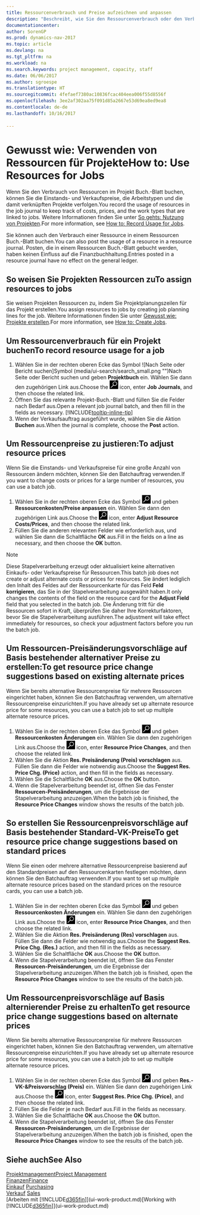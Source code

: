 ```yaml
---
title: Ressourcenverbrauch und Preise aufzeichnen und anpassen
description: "Beschreibt, wie Sie den Ressourcenverbrauch oder den Verbrauch erfassen können, die einem Projekt zugeordnet sind, um Kosten, Preisen und Arbeitstypen zu verwalten."
documentationcenter: 
author: SorenGP
ms.prod: dynamics-nav-2017
ms.topic: article
ms.devlang: na
ms.tgt_pltfrm: na
ms.workload: na
ms.search.keywords: project management, capacity, staff
ms.date: 06/06/2017
ms.author: sgroespe
ms.translationtype: HT
ms.sourcegitcommit: 4fefaef7380ac10836fcac404eea006f55d8556f
ms.openlocfilehash: 3ee2af302aa75f091d85a2667e53d69ea8ed9ea8
ms.contentlocale: de-de
ms.lasthandoff: 10/16/2017

---
```

# <a name="how-to-use-resources-for-jobs"></a><span data-ttu-id="f02c5-103">Gewusst wie: Verwenden von Ressourcen für Projekte</span><span class="sxs-lookup"><span data-stu-id="f02c5-103">How to: Use Resources for Jobs</span></span>
<span data-ttu-id="f02c5-104">Wenn Sie den Verbrauch von Ressourcen im Projekt Buch.-Blatt buchen, können Sie die Einstands- und Verkaufspreise, die Arbeitstypen und die damit verknüpften Projekte verfolgen.</span><span class="sxs-lookup"><span data-stu-id="f02c5-104">You record the usage of resources in the job journal to keep track of costs, prices, and the work types that are linked to jobs.</span></span> <span data-ttu-id="f02c5-105">Weitere Informationen finden Sie unter [So gehts: Nutzung von Projekten](projects-how-record-job-usage.md).</span><span class="sxs-lookup"><span data-stu-id="f02c5-105">For more information, see [How to: Record Usage for Jobs](projects-how-record-job-usage.md).</span></span>

<span data-ttu-id="f02c5-106">Sie können auch den Verbrauch einer Ressource in einem Ressourcen Buch.-Blatt buchen.</span><span class="sxs-lookup"><span data-stu-id="f02c5-106">You can also post the usage of a resource in a resource journal.</span></span> <span data-ttu-id="f02c5-107">Posten, die in einem Ressourcen Buch.-Blatt gebucht werden, haben keinen Einfluss auf die Finanzbuchhaltung.</span><span class="sxs-lookup"><span data-stu-id="f02c5-107">Entries posted in a resource journal have no effect on the general ledger.</span></span>

## <a name="to-assign-resources-to-jobs"></a><span data-ttu-id="f02c5-108">So weisen Sie Projekten Ressourcen zu</span><span class="sxs-lookup"><span data-stu-id="f02c5-108">To assign resources to jobs</span></span>
<span data-ttu-id="f02c5-109">Sie weisen Projekten Ressourcen zu, indem Sie Projektplanungszeilen für das Projekt erstellen.</span><span class="sxs-lookup"><span data-stu-id="f02c5-109">You assign resources to jobs by creating job planning lines for the job.</span></span> <span data-ttu-id="f02c5-110">Weitere Informationen finden Sie unter [Gewusst wie: Projekte erstellen](projects-how-create-jobs.md).</span><span class="sxs-lookup"><span data-stu-id="f02c5-110">For more information, see [How to: Create Jobs](projects-how-create-jobs.md).</span></span>

## <a name="to-record-resource-usage-for-a-job"></a><span data-ttu-id="f02c5-111">Um Ressourcenverbrauch für ein Projekt buchen</span><span class="sxs-lookup"><span data-stu-id="f02c5-111">To record resource usage for a job</span></span>
1. <span data-ttu-id="f02c5-112">Wählen Sie in der rechten oberen Ecke das Symbol ![Nach Seite oder Bericht suchen]Symbol (media/ui-search/search_small.png "")Nach Seite oder Bericht suchen und geben **Projektbuch** ein. Wählen Sie dann den zugehörigen Link aus.</span><span class="sxs-lookup"><span data-stu-id="f02c5-112">Choose the ![Search for Page or Report](media/ui-search/search_small.png "Search for Page or Report icon") icon, enter **Job Journals**, and then choose the related link.</span></span>
2. <span data-ttu-id="f02c5-113">Öffnen Sie das relevante Projekt-Buch.-Blatt und füllen Sie die Felder nach Bedarf aus.</span><span class="sxs-lookup"><span data-stu-id="f02c5-113">Open a relevant job journal batch, and then fill in the fields as necessary.</span></span> [!INCLUDE[tooltip-inline-tip](includes/tooltip-inline-tip_md.md)]
3. <span data-ttu-id="f02c5-114">Wenn der Verkaufsauftrag ausgeführt wurde, wählen Sie die Aktion **Buchen** aus.</span><span class="sxs-lookup"><span data-stu-id="f02c5-114">When the journal is complete, choose the **Post** action.</span></span>

## <a name="to-adjust-resource-prices"></a><span data-ttu-id="f02c5-115">Um Ressourcenpreise zu justieren:</span><span class="sxs-lookup"><span data-stu-id="f02c5-115">To adjust resource prices</span></span>
<span data-ttu-id="f02c5-116">Wenn Sie die Einstands- und Verkaufspreise für eine große Anzahl von Ressourcen ändern möchten, können Sie den Batchauftrag verwenden.</span><span class="sxs-lookup"><span data-stu-id="f02c5-116">If you want to change costs or prices for a large number of resources, you can use a batch job.</span></span>  

1. <span data-ttu-id="f02c5-117">Wählen Sie in der rechten oberen Ecke das Symbol ![Nach Seite oder Bericht suchen](media/ui-search/search_small.png "Nach Seite oder Bericht suchen") und geben **Ressourcenkosten/Preise anpassen** ein. Wählen Sie dann den zugehörigen Link aus.</span><span class="sxs-lookup"><span data-stu-id="f02c5-117">Choose the ![Search for Page or Report](media/ui-search/search_small.png "Search for Page or Report icon") icon, enter **Adjust Resource Costs/Prices**, and then choose the related link.</span></span>
2. <span data-ttu-id="f02c5-118">Füllen Sie die anderen relevanten Felder wie erforderlich aus, und wählen Sie dann die Schaltfläche **OK** aus.</span><span class="sxs-lookup"><span data-stu-id="f02c5-118">Fill in the fields on a line as necessary, and then choose the **OK** button.</span></span>

> [!NOTE]  
>   <span data-ttu-id="f02c5-119">Diese Stapelverarbeitung erzeugt oder aktualisiert keine alternativen Einkaufs- oder Verkaufspreise für Ressourcen.</span><span class="sxs-lookup"><span data-stu-id="f02c5-119">This batch job does not create or adjust alternate costs or prices for resources.</span></span> <span data-ttu-id="f02c5-120">Sie ändert lediglich den Inhalt des Feldes auf der Ressourcenkarte für das Feld **Feld korrigieren**, das Sie in der Stapelverarbeitung ausgewählt haben.</span><span class="sxs-lookup"><span data-stu-id="f02c5-120">It only changes the contents of the field on the resource card for the **Adjust Field** field that you selected in the batch job.</span></span> <span data-ttu-id="f02c5-121">Die Änderung tritt für die Ressourcen sofort in Kraft, überprüfen Sie daher Ihre Korrekturfaktoren, bevor Sie die Stapelverarbeitung ausführen.</span><span class="sxs-lookup"><span data-stu-id="f02c5-121">The adjustment will take effect immediately for resources, so check your adjustment factors before you run the batch job.</span></span>

## <a name="to-get-resource-price-change-suggestions-based-on-existing-alternate-prices"></a><span data-ttu-id="f02c5-122">Um Ressourcen-Preisänderungsvorschläge auf Basis bestehender alternativer Preise zu erstellen:</span><span class="sxs-lookup"><span data-stu-id="f02c5-122">To get resource price change suggestions based on existing alternate prices</span></span>
<span data-ttu-id="f02c5-123">Wenn Sie bereits alternative Ressourcenpreise für mehrere Ressourcen eingerichtet haben, können Sie den Batchauftrag verwenden, um alternative Ressourcenpreise einzurichten.</span><span class="sxs-lookup"><span data-stu-id="f02c5-123">If you have already set up alternate resource price for some resources, you can use a batch job to set up multiple alternate resource prices.</span></span>

1. <span data-ttu-id="f02c5-124">Wählen Sie in der rechten oberen Ecke das Symbol ![Nach Seite oder Bericht suchen](media/ui-search/search_small.png "Nach Seite oder Bericht suchen") und geben **Ressourcenkosten Änderungen** ein. Wählen Sie dann den zugehörigen Link aus.</span><span class="sxs-lookup"><span data-stu-id="f02c5-124">Choose the ![Search for Page or Report](media/ui-search/search_small.png "Search for Page or Report icon") icon, enter **Resource Price Changes**, and then choose the related link.</span></span>
2. <span data-ttu-id="f02c5-125">Wählen Sie die Aktion **Res. Preisänderung (Preis) vorschlagen** aus. Füllen Sie dann die Felder wie notwendig aus.</span><span class="sxs-lookup"><span data-stu-id="f02c5-125">Choose the **Suggest Res. Price Chg. (Price)** action, and then fill in the fields as necessary.</span></span>
3. <span data-ttu-id="f02c5-126">Wählen Sie die Schaltfläche **OK** aus.</span><span class="sxs-lookup"><span data-stu-id="f02c5-126">Choose the **OK** button.</span></span>  
4. <span data-ttu-id="f02c5-127">Wenn die Stapelverarbeitung beendet ist, öffnen Sie das Fenster **Ressourcen-Preisänderungen**, um die Ergebnisse der Stapelverarbeitung anzuzeigen.</span><span class="sxs-lookup"><span data-stu-id="f02c5-127">When the batch job is finished, the **Resource Price Changes** window shows the results of the batch job.</span></span>

## <a name="to-get-resource-price-change-suggestions-based-on-standard-prices"></a><span data-ttu-id="f02c5-128">So erstellen Sie Ressourcenpreisvorschläge auf Basis bestehender Standard-VK-Preise</span><span class="sxs-lookup"><span data-stu-id="f02c5-128">To get resource price change suggestions based on standard prices</span></span>
<span data-ttu-id="f02c5-129">Wenn Sie einen oder mehrere alternative Ressourcenpreise basierend auf den Standardpreisen auf den Ressourcenkarten festlegen möchten, dann können Sie den Batchauftrag verwenden.</span><span class="sxs-lookup"><span data-stu-id="f02c5-129">If you want to set up multiple alternate resource prices based on the standard prices on the resource cards, you can use a batch job.</span></span>  

1. <span data-ttu-id="f02c5-130">Wählen Sie in der rechten oberen Ecke das Symbol ![Nach Seite oder Bericht suchen](media/ui-search/search_small.png "Nach Seite oder Bericht suchen") und geben **Ressourcenkosten Änderungen** ein. Wählen Sie dann den zugehörigen Link aus.</span><span class="sxs-lookup"><span data-stu-id="f02c5-130">Choose the ![Search for Page or Report](media/ui-search/search_small.png "Search for Page or Report icon") icon, enter **Resource Price Changes**, and then choose the related link.</span></span>
2. <span data-ttu-id="f02c5-131">Wählen Sie die Aktion **Res. Preisänderung (Res) vorschlagen** aus. Füllen Sie dann die Felder wie notwendig aus.</span><span class="sxs-lookup"><span data-stu-id="f02c5-131">Choose the **Suggest Res. Price Chg. (Res.)** action, and then fill in the fields as necessary.</span></span>  
3. <span data-ttu-id="f02c5-132">Wählen Sie die Schaltfläche **OK** aus.</span><span class="sxs-lookup"><span data-stu-id="f02c5-132">Choose the **OK** button.</span></span>  
4. <span data-ttu-id="f02c5-133">Wenn die Stapelverarbeitung beendet ist, öffnen Sie das Fenster **Ressourcen-Preisänderungen**, um die Ergebnisse der Stapelverarbeitung anzuzeigen.</span><span class="sxs-lookup"><span data-stu-id="f02c5-133">When the batch job is finished, open the **Resource Price Changes** window to see the results of the batch job.</span></span>

## <a name="to-get-resource-price-change-suggestions-based-on-alternate-prices"></a><span data-ttu-id="f02c5-134">Um Ressourcenpreisvorschläge auf Basis alternierender Preise zu erhalten</span><span class="sxs-lookup"><span data-stu-id="f02c5-134">To get resource price change suggestions based on alternate prices</span></span>
<span data-ttu-id="f02c5-135">Wenn Sie bereits alternative Ressourcenpreise für mehrere Ressourcen eingerichtet haben, können Sie den Batchauftrag verwenden, um alternative Ressourcenpreise einzurichten.</span><span class="sxs-lookup"><span data-stu-id="f02c5-135">If you have already set up alternate resource price for some resources, you can use a batch job to set up multiple alternate resource prices.</span></span>

1. <span data-ttu-id="f02c5-136">Wählen Sie in der rechten oberen Ecke das Symbol ![Nach Seite oder Bericht suchen](media/ui-search/search_small.png "Nach Seite oder Bericht suchen") und geben **Res.-VK-&Preisvorschlag (Preis)** ein. Wählen Sie dann den zugehörigen Link aus.</span><span class="sxs-lookup"><span data-stu-id="f02c5-136">Choose the ![Search for Page or Report](media/ui-search/search_small.png "Search for Page or Report icon") icon, enter **Suggest Res. Price Chg. (Price)**, and then choose the related link.</span></span>  
2. <span data-ttu-id="f02c5-137">Füllen Sie die Felder je nach Bedarf aus.</span><span class="sxs-lookup"><span data-stu-id="f02c5-137">Fill in the fields as necessary.</span></span>
3. <span data-ttu-id="f02c5-138">Wählen Sie die Schaltfläche **OK** aus.</span><span class="sxs-lookup"><span data-stu-id="f02c5-138">Choose the **OK** button.</span></span>  
4. <span data-ttu-id="f02c5-139">Wenn die Stapelverarbeitung beendet ist, öffnen Sie das Fenster **Ressourcen-Preisänderungen**, um die Ergebnisse der Stapelverarbeitung anzuzeigen.</span><span class="sxs-lookup"><span data-stu-id="f02c5-139">When the batch job is finished, open the **Resource Price Changes** window to see the results of the batch job.</span></span>

## <a name="see-also"></a><span data-ttu-id="f02c5-140">Siehe auch</span><span class="sxs-lookup"><span data-stu-id="f02c5-140">See Also</span></span>
[<span data-ttu-id="f02c5-141">Projektmanagement</span><span class="sxs-lookup"><span data-stu-id="f02c5-141">Project Management</span></span>](projects-manage-projects.md)  
[<span data-ttu-id="f02c5-142">Finanzen</span><span class="sxs-lookup"><span data-stu-id="f02c5-142">Finance</span></span>](finance.md)  
<span data-ttu-id="f02c5-143">[Einkauf](purchasing-manage-purchasing.md)       </span><span class="sxs-lookup"><span data-stu-id="f02c5-143">[Purchasing](purchasing-manage-purchasing.md)       </span></span>  
<span data-ttu-id="f02c5-144">[Verkauf](sales-manage-sales.md)   </span><span class="sxs-lookup"><span data-stu-id="f02c5-144">[Sales](sales-manage-sales.md)   </span></span>  
<span data-ttu-id="f02c5-145">[Arbeiten mit [!INCLUDE[d365fin](includes/d365fin_md.md)]](ui-work-product.md)</span><span class="sxs-lookup"><span data-stu-id="f02c5-145">[Working with [!INCLUDE[d365fin](includes/d365fin_md.md)]](ui-work-product.md)</span></span>  

